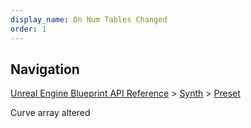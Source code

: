 ```yaml
---
display_name: On Num Tables Changed
order: 1
---
```

## Navigation

[Unreal Engine Blueprint API Reference](https://dev.epicgames.com/documentation/en-us/unreal-engine/BlueprintAPI) > [Synth](https://dev.epicgames.com/documentation/en-us/unreal-engine/BlueprintAPI/Synth) > [Preset](https://dev.epicgames.com/documentation/en-us/unreal-engine/BlueprintAPI/Synth/Preset)

Curve array altered
